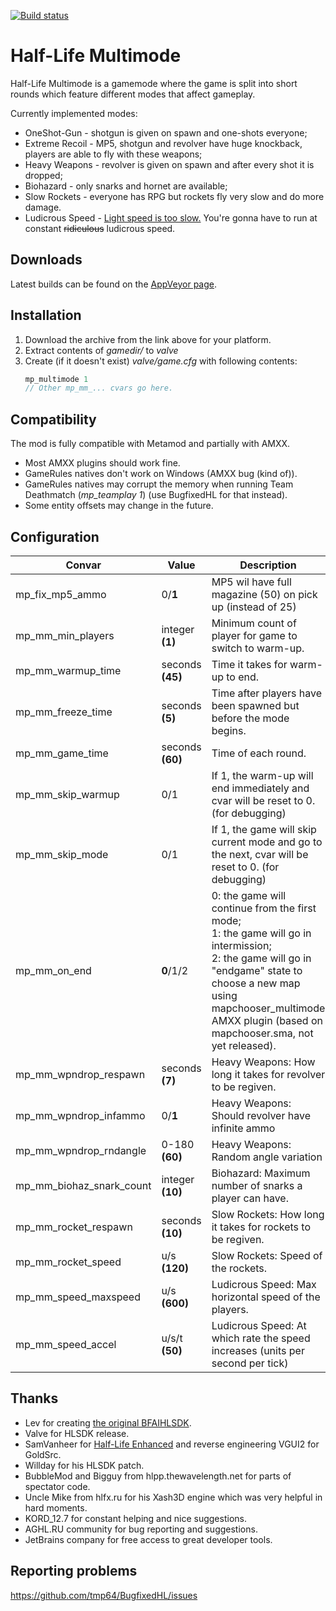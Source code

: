 [![Build status](https://ci.appveyor.com/api/projects/status/c61oe1cjcs593ufm/branch/multimode?svg=true)](https://ci.appveyor.com/project/tmp64/bugfixedhl/branch/multimode)

# Half-Life Multimode
Half-Life Multimode is a gamemode where the game is split into short rounds which feature different modes that affect gameplay.

Currently implemented modes:
- OneShot-Gun - shotgun is given on spawn and one-shots everyone;
- Extreme Recoil - MP5, shotgun and revolver have huge knockback, players are able to fly with these weapons;
- Heavy Weapons - revolver is given on spawn and after every shot it is dropped;
- Biohazard - only snarks and hornet are available;
- Slow Rockets - everyone has RPG but rockets fly very slow and do more damage.
- Ludicrous Speed - [Light speed is too slow.](https://www.youtube.com/watch?v=ygE01sOhzz0) You're gonna have to run at constant ~~ridiculous~~ ludicrous speed.


## Downloads
Latest builds can be found on the [AppVeyor page](https://ci.appveyor.com/project/tmp64/bugfixedhl/branch/multimode).


## Installation
1. Download the archive from the link above for your platform.
2. Extract contents of *gamedir/* to *valve*
3. Create (if it doesn't exist) *valve/game.cfg* with following contents:
    ```c
    mp_multimode 1
    // Other mp_mm_... cvars go here.
    ```


## Compatibility
The mod is fully compatible with Metamod and partially with AMXX.
- Most AMXX plugins should work fine.
- GameRules natives don't work on Windows (AMXX bug (kind of)).
- GameRules natives may corrupt the memory when running Team Deathmatch (*mp_teamplay 1*) (use BugfixedHL for that instead).
- Some entity offsets may change in the future.


## Configuration
| Convar | Value | Description |
| ------ | ----- | ----------- |
| mp_fix_mp5_ammo | 0/**1** | MP5 wil have full magazine (50) on pick up (instead of 25) |
| mp_mm_min_players | integer **(1)** | Minimum count of player for game to switch to warm-up. |
| mp_mm_warmup_time | seconds **(45)** | Time it takes for warm-up to end. |
| mp_mm_freeze_time | seconds **(5)** | Time after players have been spawned but before the mode begins. |
| mp_mm_game_time | seconds **(60)** | Time of each round. |
| mp_mm_skip_warmup | 0/1 | If 1, the warm-up will end immediately and cvar will be reset to 0. (for debugging) |
| mp_mm_skip_mode | 0/1 | If 1, the game will skip current mode and go to the next, cvar will be reset to 0. (for debugging) |
| mp_mm_on_end | **0**/1/2 | 0: the game will continue from the first mode;<br>1: the game will go in intermission;<br>2: the game will go in "endgame" state to choose a new map using mapchooser_multimode AMXX plugin (based on mapchooser.sma, not yet released). |
| mp_mm_wpndrop_respawn | seconds **(7)** | Heavy Weapons: How long it takes for revolver to be regiven. |
| mp_mm_wpndrop_infammo | 0/**1** | Heavy Weapons: Should revolver have infinite ammo |
| mp_mm_wpndrop_rndangle | 0-180 **(60)** | Heavy Weapons: Random angle variation |
| mp_mm_biohaz_snark_count | integer **(10)** | Biohazard: Maximum number of snarks a player can have. |
| mp_mm_rocket_respawn | seconds **(10)** | Slow Rockets: How long it takes for rockets to be regiven. |
| mp_mm_rocket_speed | u/s **(120)** | Slow Rockets: Speed of the rockets. |
| mp_mm_speed_maxspeed | u/s **(600)** | Ludicrous Speed: Max horizontal speed of the players. |
| mp_mm_speed_accel | u/s/t **(50)** | Ludicrous Speed: At which rate the speed increases (units per second per tick) |


## Thanks
- Lev for creating [the original BFAIHLSDK](https://github.com/LevShisterov/BugfixedHL).
- Valve for HLSDK release.
- SamVanheer for [Half-Life Enhanced](https://github.com/SamVanheer/HLEnhanced) and reverse engineering VGUI2 for GoldSrc.
- Willday for his HLSDK patch.
- BubbleMod and Bigguy from hlpp.thewavelength.net for parts of spectator code.
- Uncle Mike from hlfx.ru for his Xash3D engine which was very helpful in hard moments.
- KORD_12.7 for constant helping and nice suggestions.
- AGHL.RU community for bug reporting and suggestions.
- JetBrains company for free access to great developer tools.


## Reporting problems
https://github.com/tmp64/BugfixedHL/issues
